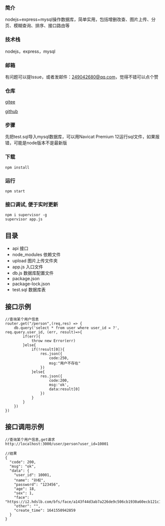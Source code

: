  ### 简介
nodejs+express+mysql操作数据库，简单实用，包括增删改查、图片上传、分页、模糊查询、排序、接口路由等

### 技术栈
nodejs，express，mysql

### 邮箱
有问题可以提Issue，或者发邮件：249042680@qq.com，觉得不错可以点个赞

### 仓库
[gitee](https://gitee.com/kangleyunju/nodejs_vue3_uniapp)

[github](https://github.com/kangleyunju/nodejs_vue3_uniapp)

### 步骤
先把test.sql导入mysql数据库，可以用Navicat Premium 12运行sql文件，如果报错，可能是node版本不是最新版

### 下载
```
npm install
```
### 运行
```
npm start
```
### 接口调试, 便于实时更新
```
npm i supervisor -g
supervisor app.js
```

## 目录
- api  接口
- node_modules 依赖文件
- upload 图片上传文件夹
- app.js  入口文件
- db.js  数据库配置文件
- package.json 
- package-lock.json 
- test.sql 数据库表

## 接口示例
```
//查询某个用户信息
router.get("/person",(req,res) => {
	db.query('select * from user where user_id = ?', req.query.user_id, (err, result)=>{
		if(err){
			throw new Error(err)
		}else{
			if(!result[0]){
				res.json({
					code:250,
					msg:"用户不存在"
				})
			}else{
				res.json({
					code:200,
					msg:'ok',
					data:result[0]
				})
			}
		}
	})
})
```

## 接口调用示例
``` 
//查询某个用户信息,get请求
http://localhost:3000/user/person?user_id=10001

//结果
{
  "code": 200,
  "msg": "ok",
  "data": {
    "user_id": 10001,
    "name": "孙权",
    "password": "123456",
    "age": 18,
    "sex": 1,
    "face": "https://i2.hdslb.com/bfs/face/a143f44d3ab7a226de9c506cb1930a60ecb121c1.jpg@96w_96h_1c_1s.webp",
    "other": "",
    "create_time": 1641550942859
  }
}
```
